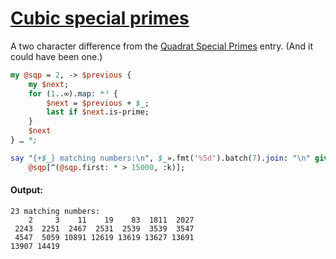 [1]: https://rosettacode.org/wiki/Cubic_special_primes

# [Cubic special primes][1]

A two character difference from the [Quadrat Special Primes](https://rosettacode.org/wiki/Quadrat_Special_Primes#Raku) entry. (And it could have been one.)

```perl
my @sqp = 2, -> $previous {
    my $next;
    for (1..∞).map: *³ {
        $next = $previous + $_;
        last if $next.is-prime;
    }
    $next
} … *;

say "{+$_} matching numbers:\n", $_».fmt('%5d').batch(7).join: "\n" given
    @sqp[^(@sqp.first: * > 15000, :k)];
```

#### Output:
```
23 matching numbers:
    2     3    11    19    83  1811  2027
 2243  2251  2467  2531  2539  3539  3547
 4547  5059 10891 12619 13619 13627 13691
13907 14419
```
